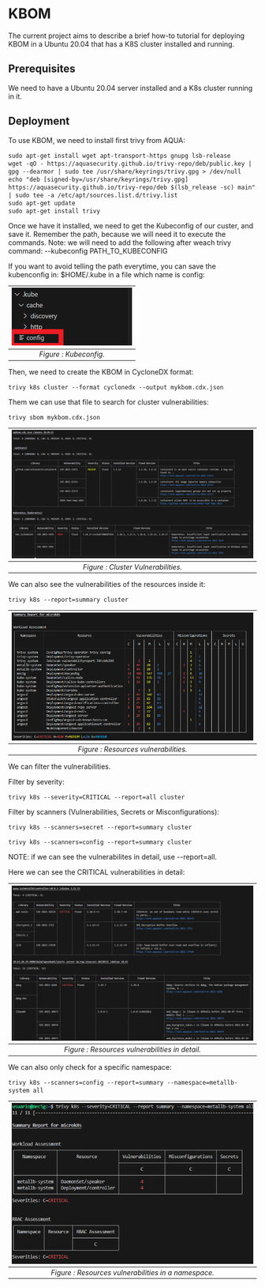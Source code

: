 # KBOM

The current project aims to describe a brief how-to tutorial for deploying KBOM in a Ubuntu 20.04 that has a K8S cluster installed and running.

## Prerequisites

We need to have a Ubuntu 20.04 server installed and a K8s cluster running in it. 

## Deployment

To use KBOM, we need to install first trivy from AQUA:

```
sudo apt-get install wget apt-transport-https gnupg lsb-release
wget -qO - https://aquasecurity.github.io/trivy-repo/deb/public.key | gpg --dearmor | sudo tee /usr/share/keyrings/trivy.gpg > /dev/null
echo "deb [signed-by=/usr/share/keyrings/trivy.gpg] https://aquasecurity.github.io/trivy-repo/deb $(lsb_release -sc) main" | sudo tee -a /etc/apt/sources.list.d/trivy.list
sudo apt-get update
sudo apt-get install trivy
```

Once we have it installed, we need to get the Kubeconfig of our custer, and save it. Remember the path, because we will need it to execute the commands. Note: we will need to add the following after weach trivy command: --kubeconfig PATH_TO_KUBECONFIG

If you want to avoid telling the path everytime, you can save the kubenconfig in: $HOME/.kube in a file which name is config:

| ![test](img/Kubeconfig.png)|
|:-:|
| *Figure : Kubeconfig.* |

Then, we need to create the KBOM in CycloneDX format:
```
trivy k8s cluster --format cyclonedx --output mykbom.cdx.json
```

Them we can use that file to search for cluster vulnerabilities:
```
trivy sbom mykbom.cdx.json
```

| ![test](img/ClusterVulnerabilities.PNG)|
|:-:|
| *Figure : Cluster Vulnerabilities.* |

We can also see the vulnerabilities of the resources inside it:

```
trivy k8s --report=summary cluster
```

| ![test](img/ResourcesVulnerabilities.PNG)|
|:-:|
| *Figure : Resources vulnerabilities.* |

We can filter the vulnerabilities.

Filter by severity:
```
trivy k8s --severity=CRITICAL --report=all cluster
```

Filter by scanners (Vulnerabilities, Secrets or Misconfigurations):
```
trivy k8s --scanners=secret --report=summary cluster
```

```
trivy k8s --scanners=config --report=summary cluster
```

NOTE: if we can see the vulnerabilites in detail, use --report=all.

Here we can see the CRITICAL vulnerabilities in detail:

| ![test](img/ResourcesVulnerabilitiesInDetail.PNG)|
|:-:|
| *Figure : Resources vulnerabilities in detail.* |

We can also only check for a specific namespace:
```
trivy k8s --scanners=config --report=summary --namespace=metallb-system all
```

| ![test](img/ResourcesVulnerabilitiesSpecificNamespace.PNG)|
|:-:|
| *Figure : Resources vulnerabilities in a namespace.* |